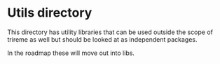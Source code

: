 # Utils directory

This directory has utility libraries that can be used outside the scope of trireme as well but should be looked at as independent packages.

In the roadmap these will move out into libs.
